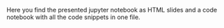 Here you find the presented jupyter notebook as HTML slides and a code notebook with all the code snippets in one file.

